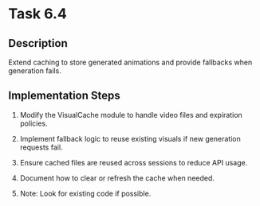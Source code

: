 # Task 6.4

## Description
Extend caching to store generated animations and provide fallbacks when generation fails.

## Implementation Steps
1. Modify the VisualCache module to handle video files and expiration policies.

2. Implement fallback logic to reuse existing visuals if new generation requests fail.

3. Ensure cached files are reused across sessions to reduce API usage.

4. Document how to clear or refresh the cache when needed.

5. Note: Look for existing code if possible.

